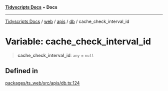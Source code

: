 [**Tidyscripts Docs**](../../../../../../../README.md) • **Docs**

***

[Tidyscripts Docs](../../../../../../../globals.md) / [web](../../../../../README.md) / [apis](../../../README.md) / [db](../README.md) / cache\_check\_interval\_id

# Variable: cache\_check\_interval\_id

> **cache\_check\_interval\_id**: `any` = `null`

## Defined in

[packages/ts\_web/src/apis/db.ts:124](https://github.com/sheunaluko/tidyscripts/blob/master/packages/ts_web/src/apis/db.ts#L124)
